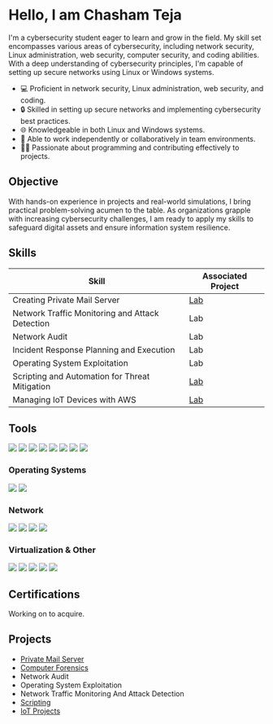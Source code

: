 # Hello, I am  Chasham Teja

I'm a cybersecurity student eager to learn and grow in the field. My skill set encompasses various areas of cybersecurity, including network security, Linux administration, web security, computer security, and coding abilities. With a deep understanding of cybersecurity principles, I'm capable of setting up secure networks using Linux or Windows systems.

- 💻 Proficient in network security, Linux administration, web security, and coding.
- 🔒 Skilled in setting up secure networks and implementing cybersecurity best practices.
- 🌐 Knowledgeable in both Linux and Windows systems.
- 🚀 Able to work independently or collaboratively in team environments.
- 👨‍💻 Passionate about programming and contributing effectively to projects.

## Objective
With hands-on experience in projects and real-world simulations, I bring practical problem-solving acumen to the table. As organizations grapple with increasing cybersecurity challenges, I am ready to apply my skills to safeguard digital assets and ensure information system resilience.

## Skills

| Skill                                         | Associated Project         |
|-----------------------------------------------|----------------------------|
| Creating Private Mail Server                                 | [Lab](https://github.com)|
| Network Traffic Monitoring and Attack Detection | Lab|
| Network Audit                | Lab|
| Incident Response Planning and Execution      | Lab|
| Operating System Exploitation                  | Lab|
| Scripting and Automation for Threat Mitigation | [Lab](https://github.com/)|
| Managing IoT Devices with AWS | [Lab](https://github.com)|


## Tools
<div>
    <img src="https://img.shields.io/badge/-Hydra-678DB2?style=for-the-badge&logo=hydra&logoColor=white" />
    <img src="https://img.shields.io/badge/-Metasploit-ED1C24?style=for-the-badge&logo=metasploit&logoColor=white" />
    <img src="https://img.shields.io/badge/-Git-F05032?style=for-the-badge&logo=git&logoColor=white" />
    <img src="https://img.shields.io/badge/-Netcat-000000?style=for-the-badge&logo=netcat&logoColor=white" />
    <img src="https://img.shields.io/badge/-Sqlmap-FFA500?style=for-the-badge&logo=sqlmap&logoColor=white" />
    <img src="https://img.shields.io/badge/-ZAP-1A1A1A?style=for-the-badge&logo=owasp&logoColor=white" />
    <img src="https://img.shields.io/badge/-Burp%20Suite-FF4500?style=for-the-badge&logo=burp&logoColor=white" />
    <img src="https://img.shields.io/badge/-AWS-232F3E?style=for-the-badge&logo=amazonaws&logoColor=white" />
</div>

### Operating Systems
<div>
    <img src="https://img.shields.io/badge/-Linux-000000?style=for-the-badge&logo=linux&logoColor=white" />
    <img src="https://img.shields.io/badge/-Windows-0078D6?style=for-the-badge&logo=windows&logoColor=white" />
</div>


### Network
<div>
    <img src="https://img.shields.io/badge/-pfSense-222222?style=for-the-badge&logo=pfSense&logoColor=white" />
    <img src="https://img.shields.io/badge/-Wireshark-1679A7?&style=for-the-badge&logo=Wireshark&logoColor=white" />
    <img src="https://img.shields.io/badge/-Nmap-FF7F00?style=for-the-badge&logo=Nmap&logoColor=white" />
    <img src="https://img.shields.io/badge/-Nessus-00AEFF?style=for-the-badge&logo=nessus&logoColor=white" />
</div>

### Virtualization & Other
<div>
    <img src="https://img.shields.io/badge/-VMware-607078?style=for-the-badge&logo=vmware&logoColor=white" />
    <img src="https://img.shields.io/badge/-VirtualBox-183A61?style=for-the-badge&logo=virtualbox&logoColor=white" />
    <img src="https://img.shields.io/badge/-VPN-000000?style=for-the-badge&logo=vpn&logoColor=white" />
    <img src="https://img.shields.io/badge/-Git-F05032?style=for-the-badge&logo=git&logoColor=white" />
    <img src="https://img.shields.io/badge/-Microsoft%20Word/365-2B579A?style=for-the-badge&logo=microsoft%20word&logoColor=white" />
</div>

## Certifications
<div>
Working on to acquire.
</div>

## Projects
- [Private Mail Server](https://github.com/CTeja27/Mail-server-)
- [Computer Forensics](https://github.com/CTeja27/Forensics)
- Network Audit
- Operating System Exploitation
- Network Traffic Monitoring And Attack Detection
- [Scripting](https://github.com/)
- [IoT Projects](https://github.com/)
